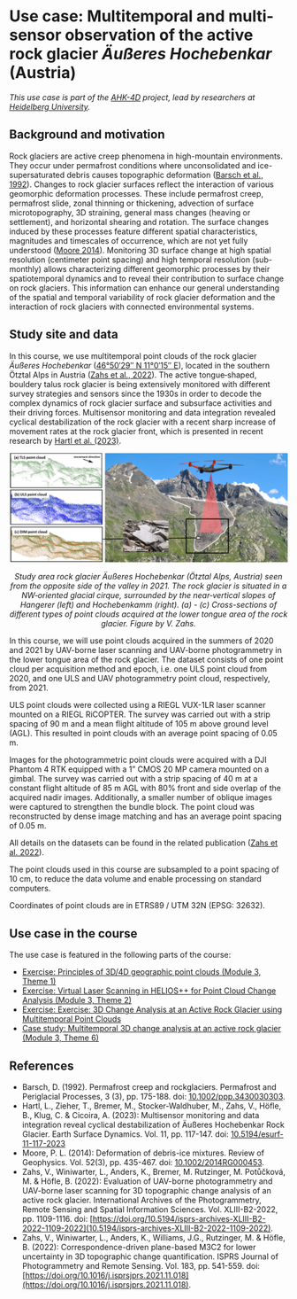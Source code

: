 # Use case: Multitemporal and multi-sensor observation of the active rock glacier _Äußeres Hochebenkar_ (Austria)


_This use case is part of the [AHK-4D](https://www.uni-heidelberg.de/ahk-4d) project, lead by researchers at [Heidelberg University](https://www.uni-heidelberg.de/3dgeo)._

## Background and motivation

Rock glaciers are active creep phenomena in high-mountain environments. They occur under permafrost conditions where unconsolidated and ice-supersaturated debris causes topographic deformation ([Barsch et al., 1992](#references)).
Changes to rock glacier surfaces reflect the interaction of various geomorphic deformation processes. These include permafrost creep, permafrost slide, zonal thinning or thickening, advection of surface microtopography, 3D straining, general mass changes (heaving or settlement), and horizontal shearing and rotation. The surface changes induced by these processes feature different spatial characteristics, magnitudes and timescales of occurrence, which are not yet fully understood ([Moore 2014](#references)).
Monitoring 3D surface change at high spatial resolution (centimeter point spacing) and high temporal resolution (sub-monthly) allows characterizing different geomorphic processes by their spatiotemporal dynamics and to reveal their contribution to surface change on rock glaciers. This information can enhance our general understanding of the spatial and temporal variability of rock glacier deformation and the interaction of rock glaciers with connected environmental systems.

## Study site and data

In this course, we use multitemporal point clouds of the rock glacier _Äußeres Hochebenkar_ ([46°50′29″ N 11°0′15″ E](https://www.openstreetmap.org/?mlat=46.8406&mlon=11.0041#map=14/46.8406/11.0041)), located in the southern Ötztal Alps in Austria ([Zahs et al., 2022](#references)).
The active tongue‐shaped, bouldery talus rock glacier is being extensively monitored with different survey strategies and sensors since the 1930s in order to decode the complex dynamics of rock glacier surface and subsurface activities and their driving forces. Multisensor monitoring and data integration revealed cyclical destabilization of the rock glacier with a recent sharp increase of movement rates at the rock glacier front, which is presented in recent research by [Hartl et al. (2023)](#references).

<center>
<img src="media/usecase_ahk_uav.png" alt="AHK overview" title="Overview of AHK study area and data" width="700">

<i>Study area rock glacier Äußeres Hochebenkar (Ötztal Alps, Austria) seen from the opposite side of the valley in 2021. The rock glacier is situated in a NW‐oriented glacial cirque, surrounded by the near‐vertical slopes of Hangerer (left) and Hochebenkamm (right). 
(a) - (c) Cross-sections of different types of point clouds acquired at the lower tongue area of the rock glacier. Figure by V. Zahs.</i>
</center>

In this course, we will use point clouds acquired in the summers of 2020 and 2021 by UAV-borne laser scanning and UAV-borne photogrammetry in the lower tongue area of the rock glacier.
The dataset consists of one point cloud per acquisition method and epoch, i.e. one ULS point cloud from 2020, and one ULS and UAV photogrammetry point cloud, respectively, from 2021.

ULS point clouds were collected using a RIEGL VUX-1LR laser scanner mounted on a RIEGL RiCOPTER.
The survey was carried out with a strip spacing of 90 m and a mean flight altitude of 105 m above ground level (AGL). This resulted in point clouds with an average point spacing of 0.05 m.

Images for the photogrammetric point clouds were acquired with a DJI Phantom 4 RTK equipped with a 1” CMOS 20 MP camera mounted on a gimbal. The survey was carried out with a strip spacing of 
40 m at a constant flight altitude of 85 m AGL with 80% front and side overlap of the acquired nadir images. Additionally, a smaller number of 
oblique images were captured to strengthen the bundle block. The point cloud was reconstructed by dense image matching and has an average point spacing of 0.05 m.

All details on the datasets can be found in the related publication ([Zahs et al. 2022](#references)).

The point clouds used in this course are subsampled to a point spacing of 10 cm, to reduce the data volume and enable processing on standard computers.

Coordinates of point clouds are in ETRS89 / UTM 32N (EPSG: 32632).

## Use case in the course
The use case is featured in the following parts of the course:

* [Exercise: Principles of 3D/4D geographic point clouds (Module 3, Theme 1)](../module3/01_pointcloud_principles/01_pointcloud_principles.md)
* [Exercise: Virtual Laser Scanning in HELIOS++ for Point Cloud Change Analysis (Module 3, Theme 2)](../module3/02_pointcloud_programming_python/exercise/m3_theme2_exercise1.ipynb)
* [Exercise: Exercise: 3D Change Analysis at an Active Rock Glacier using Multitemporal Point Clouds](../module3/03_3d_change_analysis/exercise/m3_theme3_exercise1.md)
* [Case study: Multitemporal 3D change analysis at an active rock glacier (Module 3, Theme 6)](../module3/06_casestudy_rockglacier/06_casestudy_rockglacier.ipynb)

## References

* Barsch, D. (1992). Permafrost creep and rockglaciers. Permafrost and Periglacial Processes, 3 (3), pp. 175-188. doi: [10.1002/ppp.3430030303](https://doi.org/10.1002/ppp.3430030303).
* Hartl, L., Zieher, T., Bremer, M., Stocker-Waldhuber, M., Zahs, V., Höfle, B., Klug, C. & Cicoira, A. (2023): Multisensor monitoring and data integration reveal cyclical destabilization of Äußeres Hochebenkar Rock Glacier. Earth Surface Dynamics. Vol. 11, pp. 117-147. doi: [10.5194/esurf-11-117-2023](https://doi.org/10.5194/esurf-11-117-2023)
* Moore, P. L. (2014): Deformation of debris-ice mixtures. Review of Geophysics. Vol. 52(3), pp. 435-467. doi: [10.1002/2014RG000453](https://doi.org/10.1002/2014RG000453).
* Zahs, V., Winiwarter, L., Anders, K., Bremer, M. Rutzinger, M. Potůčková, M. & Höfle, B. (2022): Evaluation of UAV-borne photogrammetry and UAV-borne laser scanning for 3D topographic change analysis of an active rock glacier. International Archives of the Photogrammetry, Remote Sensing and Spatial Information Sciences. Vol. XLIII-B2-2022, pp. 1109-1116. doi: [https://doi.org/10.5194/isprs-archives-XLIII-B2-2022-1109-2022](10.5194/isprs-archives-XLIII-B2-2022-1109-2022).
* Zahs, V., Winiwarter, L., Anders, K., Williams, J.G., Rutzinger, M. & Höfle, B. (2022): Correspondence-driven plane-based M3C2 for lower uncertainty in 3D topographic change quantification. ISPRS Journal of Photogrammetry and Remote Sensing. Vol. 183, pp. 541-559. doi: [https://doi.org/10.1016/j.isprsjprs.2021.11.018](https://doi.org/10.1016/j.isprsjprs.2021.11.018). 

